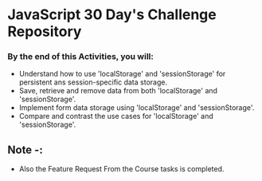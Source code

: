 # JavaScript 30 Day's Challenge Repository

### By the end of this Activities, you will:

- Understand how to use 'localStorage' and 'sessionStorage' for persistent ans session-specific data storage.
- Save, retrieve and remove data from both 'localStorage' and 'sessionStorage'.
- Implement form data storage using 'localStorage' and 'sessionStorage'.
- Compare and contrast the use cases for 'localStorage' and 'sessionStorage'.

## Note -:

- Also the Feature Request From the Course tasks is completed.